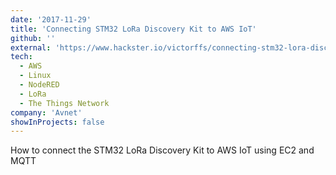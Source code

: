 ```yaml
---
date: '2017-11-29'
title: 'Connecting STM32 LoRa Discovery Kit to AWS IoT'
github: ''
external: 'https://www.hackster.io/victorffs/connecting-stm32-lora-discovery-kit-to-aws-iot-83ee15'
tech:
  - AWS
  - Linux
  - NodeRED
  - LoRa
  - The Things Network
company: 'Avnet'
showInProjects: false
---
```


How to connect the STM32 LoRa Discovery Kit to AWS IoT using EC2 and MQTT
